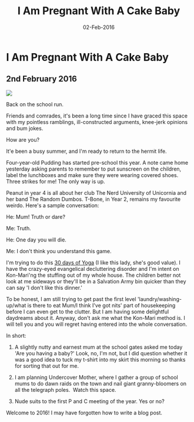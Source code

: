 ﻿---
layout: post
title: 'I Am Pregnant With A Cake Baby'
date: 02-Feb-2016
categories: tbd
---

# I Am Pregnant With A Cake Baby

## 2nd February 2016

<img class="photo-horiz" src="https://s-media-cache-ak0.pinimg.com/564x/99/e9/df/99e9dfc1a5289e0cb55329bd8052af8d.jpg" />

Back on the school run.

Friends and comrades,   it's been a long time since I have graced this space with my pointless ramblings, ill-constructed arguments, knee-jerk opinions and bum jokes.

How are you?

It'e been a busy summer, and I'm ready to return to the hermit life.

Four-year-old Pudding has started pre-school this year. A note came home yesterday asking parents to remember to put sunscreen on the children, label the lunchboxes and make sure they were wearing covered shoes. Three strikes for me! The only way is up.

Peanut in year 4 is all about her club The Nerd University of Unicornia and her band The Random Dumbos. T-Bone, in Year 2, remains my favourite weirdo. Here's a sample conversation:

He: Mum! Truth or dare?

Me: Truth.

He: One day you will die.

Me: I don't think you understand this game.

I'm trying to do this <a href="https://www.youtube.com/user/yogawithadriene">30 days of Yoga</a> (I like this lady, she's good value). I have the crazy-eyed evangelical decluttering disorder and I'm intent on Kon-Mari'ng the stuffing out of my whole house. The children better not look at me sideways or they'll be in a Salvation Army bin quicker than they can say 'I don't like this dinner.'

To be honest, I am still trying to get past the first level 'laundry/washing-up/what is there to eat Mum/I think I've got nits' part of housekeeping before I can even get to the clutter. But I am having some delightful daydreams about it. Anyway, don't ask me what the Kon-Mari method is. I will tell you and you will regret having entered into the whole conversation.

In short:

1. A slightly nutty and earnest mum at the school gates asked me today 'Are you having a baby?' Look, no, I'm not, but I did question whether it was a good idea to tuck my t-shirt into my skirt this morning so thanks for sorting that out for me.

2. I am planning Undercover Mother, where I gather a group of school mums to do dawn raids on the town and nail giant granny-bloomers on all the telegraph poles.  Watch this space.

3. Nude suits to the first P and C meeting of the year. Yes or no?

Welcome to 2016! I may have forgotten how to write a blog post.

 
